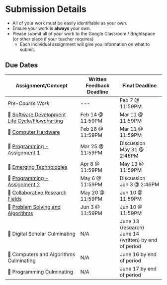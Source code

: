 # Submission Details
* All of your work must be easily identifiable as your own.
* Ensure your work is **always** your own.
* Please submit all of your work to the Google Classroom / Brightspace (or other place if your teacher requires)
  * Each individual assignment will give you information on what to submit.

## Due Dates

| Assignment/Concept                                                                    | Written Feedback Deadline |  Final Deadline  |
| ------------------------------------------------------------------------------------- | ------------------------- | ---------------- |
| _Pre-Course Work_                                                                     |            ---            | Feb  7 @ 11:59PM |
| &#x1F4D9; [Software Development Life Cycle/Flowcharting](./SDLC)                      |      Feb 14 @ 11:59PM     | Mar 11 @ 11:59PM |
| &#x1F4D9; [Computer Hardware](./Computer-Hardware)                                    |      Feb 18 @ 11:59PM     | Mar 11 @ 11:59PM |
| &#x1F4D8; [Programming - Assignment 1](./Programming-Assignment-1)                    |      Mar 25 @ 11:59PM     | Discussion <br/> May 31 @ 2:46PM |
| &#x1F4D7; [Emerging Technologies](./Emerging-Technologies)                            |      Apr 8  @ 11:59PM     | May 13 @ 11:59PM  |
| &#x1F4D8; [Programming - Assignment 2](./Programming-Assignment-2)                    |      May 6  @ 11:59PM     | Discussion <br/> Jun 3 @ 2:46PM |
| &#x1F4D7; [Collaborative Research Fields](./Collaborative-Research-Fields)            |      May 20 @ 11:59PM     | Jun 10 @ 11:59PM |
| &#x1F4D9; [Problem Solving and Algorithms](./Problem-Solving-and-Algorithms)          |      Jun 3  @ 11:59PM     | Jun 10 @ 11:59PM |
| &#x1F4D7; Digital Scholar Culminating                            | N/A | June 13 (research) <br/> June 14 (written) by end of period |
| &#x1F4D9; Computers and Algorithms Culminating                                                      | N/A | June 16 by end of period |
| &#x1F4D8; Programming Culminating                                                                   | N/A | June 17 by end of period |